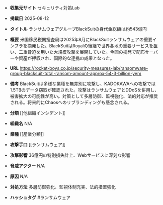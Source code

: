 - **収集元サイト**
セキュリティ対策Lab

- **掲載日**
2025-08-12

- **タイトル**
ランサムウェアグループBlackSuitの身代金総額は約543億円

- **概要**
米国移民税関捜査局は2025年8月にBlackSuitランサムウェアの重要インフラを摘発した。BlackSuitはRoyalの後継で世界各地の重要サービスを狙い、二重脅迫を用いた大規模攻撃を展開していた。今回の摘発で配布サーバーや資産が押収され、国際的な連携の成果となった。

- **URL**
https://rocket-boys.co.jp/security-measures-lab/ransomware-group-blacksuit-total-ransom-amount-approx-54-3-billion-yen/

- **備考**
BlackSuitは多様な業種を無差別に攻撃し、KADOKAWAへの攻撃では1.5TBのデータ窃取が確認された。攻撃はランサムウェアとDDoSを併用し、被害拡大の可能性が高い。対策として多層防御、監視強化、法的対応が推奨される。将来的にChaosへのリブランディングも懸念される。

- **分類**
[[他組織インシデント]]

- **組織名**
N/A

- **業種**
[[産業分類]]

- **攻撃手口**
[[ランサムウェア]]

- **攻撃影響**
36億円の特別損失計上、Webサービスに深刻な影響

- **脅威アクター**
N/A

- **原因**
N/A

- **対処方法**
多層防御強化、監視体制充実、法的措置強化

- **ハッシュタグ**
#ランサムウェア
